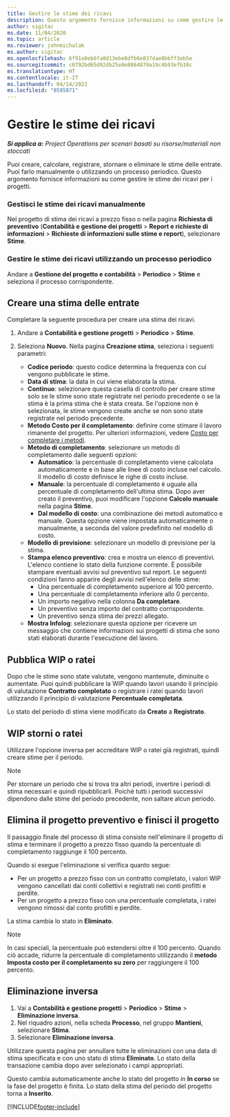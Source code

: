 ```yaml
---
title: Gestire le stime dei ricavi
description: Questo argomento fornisce informazioni su come gestire le stime dei ricavi per i progetti.
author: sigitac
ms.date: 11/04/2020
ms.topic: article
ms.reviewer: johnmichalak
ms.author: sigitac
ms.openlocfilehash: 6f91a0eb6fa0d13ebe8dfb6e837dae0bbff3eb5e
ms.sourcegitcommit: c0792bd65d92db25e0e8864879a19c4b93efb10c
ms.translationtype: HT
ms.contentlocale: it-IT
ms.lasthandoff: 04/14/2022
ms.locfileid: "8595871"
---
```

# <a name="manage-revenue-estimates"></a>Gestire le stime dei ricavi

_**Si applica a:** Project Operations per scenari basati su risorse/materiali non stoccati_

Puoi creare, calcolare, registrare, stornare o eliminare le stime delle entrate. Puoi farlo manualmente o utilizzando un processo periodico. Questo argomento fornisce informazioni su come gestire le stime dei ricavi per i progetti.

### <a name="manage-revenue-estimates-manually"></a>Gestisci le stime dei ricavi manualmente

Nel progetto di stima dei ricavi a prezzo fisso o nella pagina **Richiesta di preventivo** (**Contabilità e gestione dei progetti** > **Report e richieste di informazioni** > **Richieste di informazioni sulle stime e report**), selezionare **Stime**.

### <a name="manage-revenue-estimates-using-a-periodic-process"></a>Gestire le stime dei ricavi utilizzando un processo periodico

Andare a **Gestione del progetto e contabilità** > **Periodico** > **Stime** e seleziona il processo corrispondente.

## <a name="create-a-revenue-estimate"></a>Creare una stima delle entrate

Completare la seguente procedura per creare una stima dei ricavi. 

1. Andare a **Contabilità e gestione progetti** > **Periodico** > **Stime**.
2. Seleziona **Nuovo**. Nella pagina **Creazione stima**, seleziona i seguenti parametri:

   - **Codice periodo**: questo codice determina la frequenza con cui vengono pubblicate le stime.
   - **Data di stima**: la data in cui viene elaborata la stima.
   - **Continuo**: selezionare questa casella di controllo per creare stime solo se le stime sono state registrate nel periodo precedente o se la stima è la prima stima che è stata creata. Se l'opzione non è selezionata, le stime vengono create anche se non sono state registrate nel periodo precedente.
   - **Metodo Costo per il completamento**: definire come stimare il lavoro rimanente del progetto. Per ulteriori informazioni, vedere [Costo per completare i metodi](cost-complete-methods.md).
   - **Metodo di completamento**: selezionare un metodo di completamento dalle seguenti opzioni:
     - **Automatico**: la percentuale di completamento viene calcolata automaticamente e in base alle linee di costo incluse nel calcolo. Il modello di costo definisce le righe di costo incluse.
     - **Manuale**: la percentuale di completamento è uguale alla percentuale di completamento dell'ultima stima. Dopo aver creato il preventivo, puoi modificare l'opzione **Calcolo manuale** nella pagina **Stime**.
     - **Dal modello di costo**: una combinazione dei metodi automatico e manuale. Questa opzione viene impostata automaticamente o manualmente, a seconda del valore predefinito nel modello di costo.
   - **Modello di previsione**: selezionare un modello di previsione per la stima.
   - **Stampa elenco preventivo**: crea e mostra un elenco di preventivi. L'elenco contiene lo stato della funzione corrente. È possibile stampare eventuali avvisi sul preventivo sul report. Le seguenti condizioni fanno apparire degli avvisi nell'elenco delle stime:
     - Una percentuale di completamento superiore al 100 percento.
     - Una percentuale di completamento inferiore allo 0 percento.
     - Un importo negativo nella colonna **Da completare**.
     - Un preventivo senza importo del contratto corrispondente.
     - Un preventivo senza stima dei prezzi allegato.
   - **Mostra Infolog**: selezionare questa opzione per ricevere un messaggio che contiene informazioni sui progetti di stima che sono stati elaborati durante l'esecuzione del lavoro.


## <a name="post-wip-or-accruals"></a>Pubblica WIP o ratei

Dopo che le stime sono state valutate, vengono mantenute, diminuite o aumentate. Puoi quindi pubblicare la WIP quando lavori usando il principio di valutazione **Contratto completato** o registrare i ratei quando lavori utilizzando il principio di valutazione **Percentuale completata**.
  
Lo stato del periodo di stima viene modificato da **Creato** a **Registrato**.

## <a name="reverse-wip-or-accruals"></a>WIP storni o ratei

Utilizzare l'opzione inversa per accreditare WIP o ratei già registrati, quindi creare stime per il periodo.

> [!NOTE]
> Per stornare un periodo che si trova tra altri periodi, invertire i periodi di stima necessari e quindi ripubblicarli. Poiché tutti i periodi successivi dipendono dalle stime del periodo precedente, non saltare alcun periodo.

## <a name="eliminate-the-estimate-project-and-finish-the-project"></a>Elimina il progetto preventivo e finisci il progetto

Il passaggio finale del processo di stima consiste nell'eliminare il progetto di stima e terminare il progetto a prezzo fisso quando la percentuale di completamento raggiunge il 100 percento.

Quando si esegue l'eliminazione si verifica quanto segue:

- Per un progetto a prezzo fisso con un contratto completato, i valori WIP vengono cancellati dai conti collettivi e registrati nei conti profitti e perdite.
- Per un progetto a prezzo fisso con una percentuale completata, i ratei vengono rimossi dal conto profitti e perdite.

La stima cambia lo stato in **Eliminato**.

> [!NOTE]
> In casi speciali, la percentuale può estendersi oltre il 100 percento. Quando ciò accade, ridurre la percentuale di completamento utilizzando il **metodo Imposta costo per il completamento su zero** per raggiungere il 100 percento.

## <a name="reverse-elimination"></a>Eliminazione inversa

1. Vai a **Contabilità e gestione progetti** > **Periodico** > **Stime** > **Eliminazione inversa**. 
2. Nel riquadro azioni, nella scheda **Processo**, nel gruppo **Mantieni**, selezionare **Stima**. 
3. Selezionare **Eliminazione inversa**.

Utilizzare questa pagina per annullare tutte le eliminazioni con una data di stima specificata e con uno stato di stima **Eliminato**. Lo stato della transazione cambia dopo aver selezionato i campi appropriati.

Questo cambia automaticamente anche lo stato del progetto in **In corso** se la fase del progetto è finita. Lo stato della stima del periodo del progetto torna a **Inserito**.


[!INCLUDE[footer-include](../includes/footer-banner.md)]